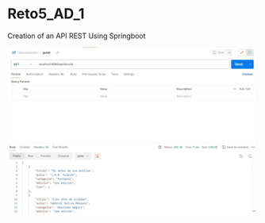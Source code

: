# Reto5_AD_1
Creation of an API REST Using Springboot


![Consulta Get All Libros](Reto5-AD_1/src/main/resources/screenshots/GetAll.jpg)
